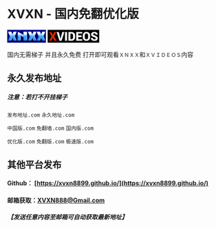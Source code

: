 # XVXN - 国内免翻优化版

<img src="/img/xn.png" width = 90 height = 30> <img src="/img/xv.png" width = 120 height = 30>

国内无需梯子 并且永久免费
打开即可观看`ＸＮＸＸ`和`ＸＶＩＤＥＯＳ`内容

## 永久发布地址

##### 注意：若打不开挂梯子

`发布地址.com` `永久地址.com`

`中国版.com` `免翻墙.com` `国内版.com`

`优化版.com` `免翻版.com` `极速版.com`

## 其他平台发布

#### Github： [https://xvxn8899.github.io/](https://xvxn8899.github.io/)
#### 邮箱获取：[XVXN888@Gmail.com](mailto:xvxn888@gmail.com)
##### 【发送任意内容至邮箱可自动获取最新地址】
